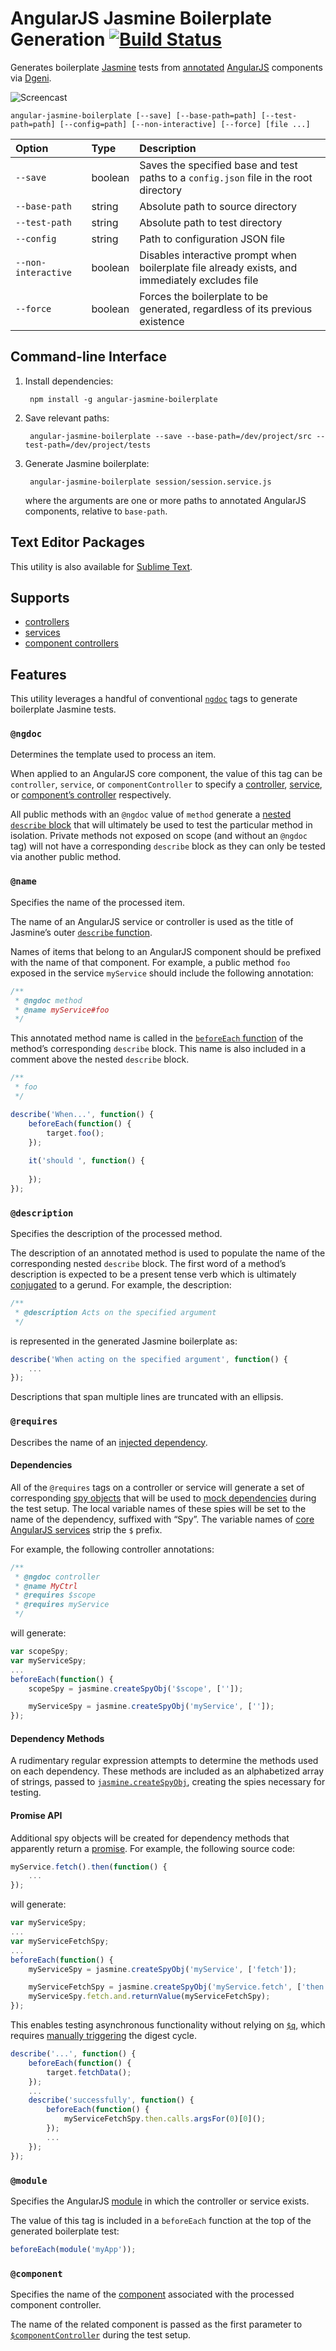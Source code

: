 # AngularJS Jasmine Boilerplate Generation [![Build Status](https://travis-ci.org/namoscato/angular-jasmine-boilerplate.svg?branch=master)](https://travis-ci.org/namoscato/angular-jasmine-boilerplate)

Generates boilerplate [Jasmine](http://jasmine.github.io/) tests from [annotated](https://github.com/angular/angular.js/wiki/Writing-AngularJS-Documentation) [AngularJS](https://angularjs.org/) components via [Dgeni](https://github.com/angular/dgeni).

![Screencast](assets/screencast.gif)

    angular-jasmine-boilerplate [--save] [--base-path=path] [--test-path=path] [--config=path] [--non-interactive] [--force] [file ...]

| Option | Type | Description |
|:------ |:---- |:----------- |
| `--save` | boolean | Saves the specified base and test paths to a `config.json` file in the root directory |
| `--base-path` | string | Absolute path to source directory |
| `--test-path` | string | Absolute path to test directory |
| `--config` | string | Path to configuration JSON file |
| `--non-interactive` | boolean | Disables interactive prompt when boilerplate file already exists, and immediately excludes file |
| `--force` | boolean | Forces the boilerplate to be generated, regardless of its previous existence |

## Command-line Interface

1. Install dependencies:

        npm install -g angular-jasmine-boilerplate

2. Save relevant paths:

        angular-jasmine-boilerplate --save --base-path=/dev/project/src --test-path=/dev/project/tests

3. Generate Jasmine boilerplate:

        angular-jasmine-boilerplate session/session.service.js

    where the arguments are one or more paths to annotated AngularJS components, relative to `base-path`.

## Text Editor Packages

This utility is also available for [Sublime Text](https://github.com/namoscato/angular-jasmine-boilerplate-sublime).

## Supports

* [controllers](https://docs.angularjs.org/guide/controller)
* [services](https://docs.angularjs.org/guide/providers#service-recipe)
* [component controllers](https://docs.angularjs.org/guide/component)

## Features

This utility leverages a handful of conventional [`ngdoc`](https://github.com/angular/dgeni-packages/tree/master/ngdoc) tags to generate boilerplate Jasmine tests.

### `@ngdoc`

Determines the template used to process an item.

When applied to an AngularJS core component, the value of this tag can be `controller`, `service`, or `componentController` to specify a [controller](https://docs.angularjs.org/guide/controller), [service](https://docs.angularjs.org/guide/providers#service-recipe), or [component’s controller](https://docs.angularjs.org/guide/component) respectively.

All public methods with an `@ngdoc` value of `method` generate a  [nested `describe` block](http://jasmine.github.io/2.4/introduction.html#section-Nesting_<code>describe</code>_Blocks) that will ultimately be used to test the particular method in isolation. Private methods not exposed on scope (and without an `@ngdoc` tag) will not have a corresponding `describe` block as they can only be tested via another public method.

### `@name`

Specifies the name of the processed item.

The name of an AngularJS service or controller is used as the title of Jasmine’s outer [`describe` function](http://jasmine.github.io/2.4/introduction.html#section-Grouping_Related_Specs_with_<code>describe</code>).

Names of items that belong to an AngularJS component should be prefixed with the name of that component. For example, a public method `foo` exposed in the service `myService` should include the following annotation:

```js
/**
 * @ngdoc method
 * @name myService#foo
 */
```

This annotated method name is called in the [`beforeEach` function](http://jasmine.github.io/2.4/introduction.html#section-Setup_and_Teardown) of the method’s corresponding `describe` block. This name is also included in a comment above the nested `describe` block.

```js
/**
 * foo
 */

describe('When...', function() {
    beforeEach(function() {
        target.foo();
    });
    
    it('should ', function() {
    
    });
});
```

### `@description`

Specifies the description of the processed method.

The description of an annotated method is used to populate the name of the corresponding nested `describe` block. The first word of a method’s description is expected to be a present tense verb which is ultimately [conjugated](https://github.com/nlp-compromise/nlp_compromise) to a gerund. For example, the description:

```js
/**
 * @description Acts on the specified argument
 */
```

is represented in the generated Jasmine boilerplate as:

```js
describe('When acting on the specified argument', function() {
    ...
});
```

Descriptions that span multiple lines are truncated with an ellipsis.

### `@requires`

Describes the name of an [injected dependency](https://docs.angularjs.org/guide/di).

#### Dependencies

All of the `@requires` tags on a controller or service will generate a set of corresponding [spy objects](http://jasmine.github.io/2.4/introduction.html#section-Spies) that will be used to [mock dependencies](https://docs.angularjs.org/guide/unit-testing#dependency-injection) during the test setup. The local variable names of these spies will be set to the name of the dependency, suffixed with “Spy”. The variable names of [core AngularJS services](https://docs.angularjs.org/tutorial/step_07#-prefix-naming-convention) strip the `$` prefix.

For example, the following controller annotations:

```js
/**
 * @ngdoc controller
 * @name MyCtrl
 * @requires $scope
 * @requires myService
 */
```

will generate:

```js
var scopeSpy;
var myServiceSpy;
...
beforeEach(function() {
    scopeSpy = jasmine.createSpyObj('$scope', ['']);

    myServiceSpy = jasmine.createSpyObj('myService', ['']);
});
```

#### Dependency Methods

A rudimentary regular expression attempts to determine the methods used on each dependency. These methods are included as an alphabetized array of strings, passed to [`jasmine.createSpyObj`](http://jasmine.github.io/2.4/introduction.html#section-Spies:_<code>createSpyObj</code>), creating the spies necessary for testing.

#### Promise API

Additional spy objects will be created for dependency methods that apparently return a [promise](https://docs.angularjs.org/api/ng/service/$q#the-promise-api). For example, the following source code:

```js
myService.fetch().then(function() {
    ...
});
```

will generate:

```js
var myServiceSpy;
...
var myServiceFetchSpy;
...
beforeEach(function() {
    myServiceSpy = jasmine.createSpyObj('myService', ['fetch']);

    myServiceFetchSpy = jasmine.createSpyObj('myService.fetch', ['then']);
    myServiceSpy.fetch.and.returnValue(myServiceFetchSpy);
});
```

This enables testing asynchronous functionality without relying on [`$q`](https://docs.angularjs.org/guide/unit-testing#testing-promises), which requires [manually triggering](https://docs.angularjs.org/api/ng/service/$q#testing) the digest cycle.

```js
describe('...', function() {
    beforeEach(function() {
        target.fetchData();
    });
    ...
    describe('successfully', function() {
        beforeEach(function() {
            myServiceFetchSpy.then.calls.argsFor(0)[0]();
        });
        ...
    });
});
```

### `@module`

Specifies the AngularJS [module](https://docs.angularjs.org/guide/module) in which the controller or service exists.

The value of this tag is included in a `beforeEach` function at the top of the generated boilerplate test:

```js
beforeEach(module('myApp'));
```

### `@component`

Specifies the name of the [component](https://docs.angularjs.org/guide/component) associated with the processed component controller.

The name of the related component is passed as the first parameter to [`$componentController`](https://docs.angularjs.org/api/ngMock/service/$componentController) during the test setup.
